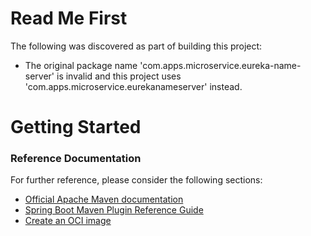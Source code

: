 # Read Me First
The following was discovered as part of building this project:

* The original package name 'com.apps.microservice.eureka-name-server' is invalid and this project uses 'com.apps.microservice.eurekanameserver' instead.

# Getting Started

### Reference Documentation
For further reference, please consider the following sections:

* [Official Apache Maven documentation](https://maven.apache.org/guides/index.html)
* [Spring Boot Maven Plugin Reference Guide](https://docs.spring.io/spring-boot/docs/2.7.8/maven-plugin/reference/html/)
* [Create an OCI image](https://docs.spring.io/spring-boot/docs/2.7.8/maven-plugin/reference/html/#build-image)

